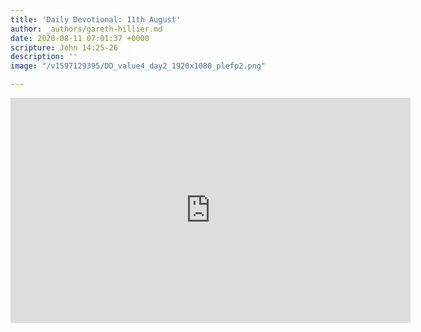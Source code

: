 ```yaml
---
title: 'Daily Devotional: 11th August'
author: _authors/gareth-hillier.md
date: 2020-08-11 07:01:37 +0000
scripture: John 14:25-26
description: ''
image: "/v1597129395/DD_value4_day2_1920x1080_plefp2.png"

---
```

<iframe src="https://player.vimeo.com/video/446613602" width="640" height="360" frameborder="0" allow="autoplay; fullscreen" allowfullscreen></iframe>